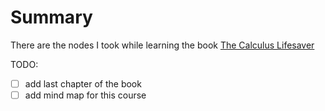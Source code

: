 # Summary

There are the nodes I took while learning the book [The Calculus Lifesaver](https://hk1lib.org/book/2291879/37bee3)

TODO:

- [ ] add last chapter of the book
- [ ] add mind map for this course
